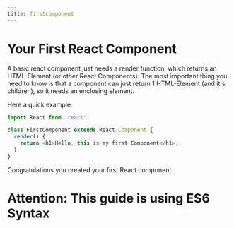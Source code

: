 ```yaml
---
title: firstcomponent
---
```

# Your First React Component
A basic react component just needs a render function, which returns an HTML-Element (or other React Components).
The most important thing you need to know is that a component can just return 1 HTML-Element (and it's children), so it needs an enclosing element.

Here a quick example:
```javascript
import React from 'react';     

class FirstComponent extends React.Component {
  render() {
    return <h1>Hello, this is my first Component</h1>;
  }
}
```
Congratulations you created your first React component.

# Attention: This guide is using ES6 Syntax
